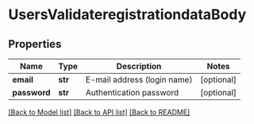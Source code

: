 # UsersValidateregistrationdataBody

## Properties
Name | Type | Description | Notes
------------ | ------------- | ------------- | -------------
**email** | **str** | E-mail address (login name) | [optional] 
**password** | **str** | Authentication password | [optional] 

[[Back to Model list]](../README.md#documentation-for-models) [[Back to API list]](../README.md#documentation-for-api-endpoints) [[Back to README]](../README.md)

